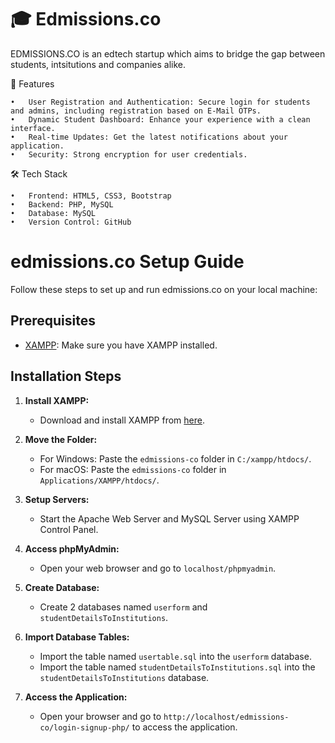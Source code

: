 
# 🎓 Edmissions.co

EDMISSIONS.CO is an edtech startup which aims to bridge the gap between students, intsitutions and companies alike.

🚀 Features

	•	User Registration and Authentication: Secure login for students and admins, including registration based on E-Mail OTPs.
	•	Dynamic Student Dashboard: Enhance your experience with a clean interface.
	•	Real-time Updates: Get the latest notifications about your application.
	•	Security: Strong encryption for user credentials.

🛠️ Tech Stack

	•	Frontend: HTML5, CSS3, Bootstrap
	•	Backend: PHP, MySQL
	•	Database: MySQL
	•	Version Control: GitHub

# edmissions.co Setup Guide

Follow these steps to set up and run edmissions.co on your local machine:

## Prerequisites
- [XAMPP](https://www.apachefriends.org/index.html): Make sure you have XAMPP installed.

## Installation Steps

1. **Install XAMPP:**
   - Download and install XAMPP from [here](https://www.apachefriends.org/index.html).

2. **Move the Folder:**
   - For Windows: Paste the `edmissions-co` folder in `C:/xampp/htdocs/`.
   - For macOS: Paste the `edmissions-co` folder in `Applications/XAMPP/htdocs/`.

3. **Setup Servers:**
   - Start the Apache Web Server and MySQL Server using XAMPP Control Panel.

4. **Access phpMyAdmin:**
   - Open your web browser and go to `localhost/phpmyadmin`.

5. **Create Database:**
   - Create 2 databases named `userform` and `studentDetailsToInstitutions`.

6. **Import Database Tables:**
   - Import the table named `usertable.sql` into the `userform` database.
   - Import the table named `studentDetailsToInstitutions.sql` into the `studentDetailsToInstitutions` database.

7. **Access the Application:**
   - Open your browser and go to `http://localhost/edmissions-co/login-signup-php/` to access the application.
